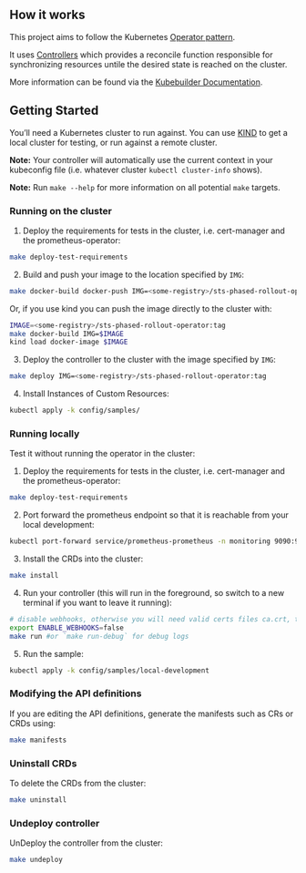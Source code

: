 ## How it works
This project aims to follow the Kubernetes [Operator pattern](https://kubernetes.io/docs/concepts/extend-kubernetes/operator/).

It uses [Controllers](https://kubernetes.io/docs/concepts/architecture/controller/) 
which provides a reconcile function responsible for synchronizing resources untile the desired state is reached on the cluster.

More information can be found via the [Kubebuilder Documentation](https://book.kubebuilder.io/introduction.html).


## Getting Started
You’ll need a Kubernetes cluster to run against. You can use [KIND](https://sigs.k8s.io/kind) to get a local cluster for testing, or run against a remote cluster.

**Note:** Your controller will automatically use the current context in your kubeconfig file (i.e. whatever cluster `kubectl cluster-info` shows).

**Note:** Run `make --help` for more information on all potential `make` targets.

### Running on the cluster

1. Deploy the requirements for tests in the cluster, i.e. cert-manager and the prometheus-operator:
```sh
make deploy-test-requirements
```

2. Build and push your image to the location specified by `IMG`:

```sh
make docker-build docker-push IMG=<some-registry>/sts-phased-rollout-operator:tag
```
Or, if you use kind you can push the image directly to the cluster with:
```sh
IMAGE=<some-registry>/sts-phased-rollout-operator:tag
make docker-build IMG=$IMAGE
kind load docker-image $IMAGE
```

3. Deploy the controller to the cluster with the image specified by `IMG`:

```sh
make deploy IMG=<some-registry>/sts-phased-rollout-operator:tag
```

4. Install Instances of Custom Resources:

```sh
kubectl apply -k config/samples/
```

### Running locally

Test it without running the operator in the cluster:

1. Deploy the requirements for tests in the cluster, i.e. cert-manager and the prometheus-operator:
```sh
make deploy-test-requirements
```

2. Port forward the prometheus endpoint so that it is reachable from your local development:
```sh
kubectl port-forward service/prometheus-prometheus -n monitoring 9090:9090
```

3. Install the CRDs into the cluster:

```sh
make install
```

4. Run your controller (this will run in the foreground, so switch to a new terminal if you want to leave it running):

```sh
# disable webhooks, otherwise you will need valid certs files ca.crt, tls.crt and tls.key in the /tmp/k8s-webhook-server/serving-certs/ directory
export ENABLE_WEBHOOKS=false
make run #or `make run-debug` for debug logs
```

5. Run the sample:
```sh
kubectl apply -k config/samples/local-development
```


### Modifying the API definitions
If you are editing the API definitions, generate the manifests such as CRs or CRDs using:

```sh
make manifests
```

### Uninstall CRDs
To delete the CRDs from the cluster:

```sh
make uninstall
```

### Undeploy controller
UnDeploy the controller from the cluster:

```sh
make undeploy
```
